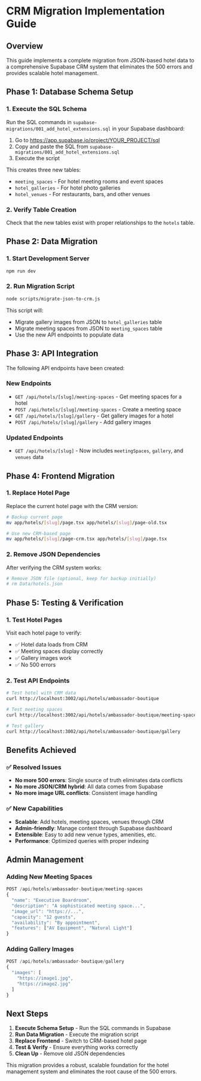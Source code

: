 # CRM Migration Implementation Guide

## Overview
This guide implements a complete migration from JSON-based hotel data to a comprehensive Supabase CRM system that eliminates the 500 errors and provides scalable hotel management.

## Phase 1: Database Schema Setup

### 1. Execute the SQL Schema
Run the SQL commands in `supabase-migrations/001_add_hotel_extensions.sql` in your Supabase dashboard:

1. Go to https://app.supabase.io/project/YOUR_PROJECT/sql
2. Copy and paste the SQL from `supabase-migrations/001_add_hotel_extensions.sql`
3. Execute the script

This creates three new tables:
- `meeting_spaces` - For hotel meeting rooms and event spaces
- `hotel_galleries` - For hotel photo galleries
- `hotel_venues` - For restaurants, bars, and other venues

### 2. Verify Table Creation
Check that the new tables exist with proper relationships to the `hotels` table.

## Phase 2: Data Migration

### 1. Start Development Server
```bash
npm run dev
```

### 2. Run Migration Script
```bash
node scripts/migrate-json-to-crm.js
```

This script will:
- Migrate gallery images from JSON to `hotel_galleries` table
- Migrate meeting spaces from JSON to `meeting_spaces` table
- Use the new API endpoints to populate data

## Phase 3: API Integration

The following API endpoints have been created:

### New Endpoints
- `GET /api/hotels/[slug]/meeting-spaces` - Get meeting spaces for a hotel
- `POST /api/hotels/[slug]/meeting-spaces` - Create a meeting space
- `GET /api/hotels/[slug]/gallery` - Get gallery images for a hotel
- `POST /api/hotels/[slug]/gallery` - Add gallery images

### Updated Endpoints
- `GET /api/hotels/[slug]` - Now includes `meetingSpaces`, `gallery`, and `venues` data

## Phase 4: Frontend Migration

### 1. Replace Hotel Page
Replace the current hotel page with the CRM version:

```bash
# Backup current page
mv app/hotels/[slug]/page.tsx app/hotels/[slug]/page-old.tsx

# Use new CRM-based page
mv app/hotels/[slug]/page-crm.tsx app/hotels/[slug]/page.tsx
```

### 2. Remove JSON Dependencies
After verifying the CRM system works:

```bash
# Remove JSON file (optional, keep for backup initially)
# rm Data/hotels.json
```

## Phase 5: Testing & Verification

### 1. Test Hotel Pages
Visit each hotel page to verify:
- ✅ Hotel data loads from CRM
- ✅ Meeting spaces display correctly
- ✅ Gallery images work
- ✅ No 500 errors

### 2. Test API Endpoints
```bash
# Test hotel with CRM data
curl http://localhost:3002/api/hotels/ambassador-boutique

# Test meeting spaces
curl http://localhost:3002/api/hotels/ambassador-boutique/meeting-spaces

# Test gallery
curl http://localhost:3002/api/hotels/ambassador-boutique/gallery
```

## Benefits Achieved

### ✅ Resolved Issues
- **No more 500 errors**: Single source of truth eliminates data conflicts
- **No more JSON/CRM hybrid**: All data comes from Supabase
- **No more image URL conflicts**: Consistent image handling

### ✅ New Capabilities
- **Scalable**: Add hotels, meeting spaces, venues through CRM
- **Admin-friendly**: Manage content through Supabase dashboard
- **Extensible**: Easy to add new venue types, amenities, etc.
- **Performance**: Optimized queries with proper indexing

## Admin Management

### Adding New Meeting Spaces
```javascript
POST /api/hotels/ambassador-boutique/meeting-spaces
{
  "name": "Executive Boardroom",
  "description": "A sophisticated meeting space...",
  "image_url": "https://...",
  "capacity": "12 guests",
  "availability": "By appointment",
  "features": ["AV Equipment", "Natural Light"]
}
```

### Adding Gallery Images
```javascript
POST /api/hotels/ambassador-boutique/gallery
{
  "images": [
    "https://image1.jpg",
    "https://image2.jpg"
  ]
}
```

## Next Steps

1. **Execute Schema Setup** - Run the SQL commands in Supabase
2. **Run Data Migration** - Execute the migration script
3. **Replace Frontend** - Switch to CRM-based hotel page
4. **Test & Verify** - Ensure everything works correctly
5. **Clean Up** - Remove old JSON dependencies

This migration provides a robust, scalable foundation for the hotel management system and eliminates the root cause of the 500 errors.